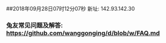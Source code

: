 ##2018年09月28日07时12分07秒 新址: 142.93.142.30
### 兔友常见问题及解答: https://github.com/wanggonging/d/blob/w/FAQ.md
